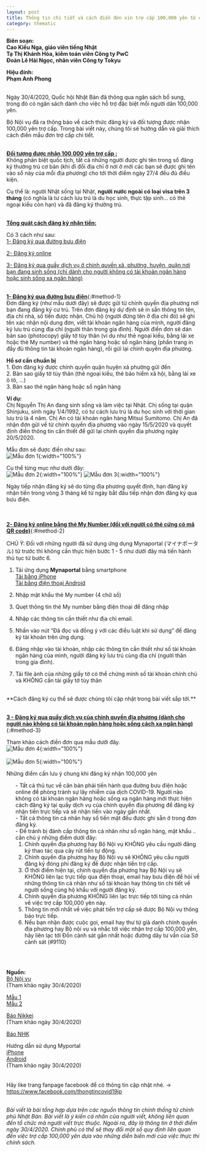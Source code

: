 ```yaml
---
layout: post
title: Thông tin chi tiết và cách điền đơn xin trợ cấp 100,000 yên từ chính phủ Nhật Bản (theo mẫu mới nhất)
category: thematic
---
```

  
**Biên soạn:**  
**Cao Kiều Nga, giáo viên tiếng Nhật**  
**Tạ Thị Khánh Hòa, kiểm toán viên Công ty PwC**  
**Đoàn Lê Hải Ngọc, nhân viên Công ty Tokyu**  

**Hiệu đính:**  
**Phạm Anh Phong**
<br/>
<br/>

Ngày 30/4/2020, Quốc hội Nhật Bản đã thông qua ngân sách bổ sung, trong đó có ngân sách dành cho việc hỗ trợ đặc biệt mỗi người dân 100,000 yên. 

Bộ Nội vụ đã ra thông báo về cách thức đăng ký và đối tượng được nhận 100,000 yên trợ cấp. Trong bài viết này, chúng tôi sẽ hướng dẫn và giải thích cách điền mẫu đơn trợ cấp chi tiết.
<br/>
<br/>

**<ins>Đối tượng được nhận 100,000 yên trợ cấp :</ins>**  
Không phân biệt quốc tịch, tất cả những người được ghi tên trong sổ đăng ký thường trú cơ bản (khi đi đổi địa chỉ ở nơi ở mới các bạn sẽ được ghi tên vào sổ này của mỗi địa phương) cho tới thời điểm ngày 27/4 đều đủ điều kiện.  

Cụ thể là: người Nhật sống tại Nhật, **người nước ngoài có loại visa trên 3 tháng** (có nghĩa là tư cách lưu trú là du học sinh, thực tập sinh... có thẻ ngoại kiều còn hạn) và đã đăng ký thường trú.
<br/>
<br/>

**<ins>Tổng quát cách đăng ký nhận tiền: </ins>**  

Có 3 cách như sau:  
<a href="#method-1">1- Đăng ký qua đường bưu điện</a>  

<a href="#method-2">2- Đăng ký online</a>  

<a href="#method-3">3- Đăng ký qua quầy dịch vụ ở chính quyền xã, phường, huyện, quận nơi bạn đang sinh sống (chỉ dành cho người không có tài khoản ngân hàng hoặc sinh sống xa ngân hàng)</a>
<br/>
<br/>

**<ins>1- Đăng ký qua đường bưu điện</ins>**{:#method-1}  
Đơn đăng ký (như mẫu dưới đây) sẽ được gửi từ chính quyền địa phương nơi bạn đang đăng ký cư trú. Trên đơn đăng ký dự định sẽ in sẵn thông tin tên, địa chỉ nhà, số tiền được nhận. Chủ hộ (người đứng tên ở địa chỉ đó) sẽ ghi tên xác nhận nội dung đơn, viết tài khoản ngân hàng của mình, người  đăng ký lưu trú cùng địa chỉ (người thân trong gia đình). Người điền đơn sẽ dán bản sao (photocopy) giấy tờ tùy thân (ví dụ như thẻ ngoại kiều, bằng lái xe hoặc thẻ My number)  và thẻ ngân hàng hoặc sổ ngân hàng (phần trang in đầy đủ thông tin tài khoản ngân hàng), rồi gửi lại chính quyền địa phương.


**Hồ sơ cần chuẩn bị**  
    1. Đơn đăng ký được chính quyền quận huyện xã phường gửi đến  
    2. Bản sao giấy tờ tùy thân (thẻ ngoại kiều, thẻ bảo hiểm xã hội, bằng lái xe ô tô, …)  
    3. Bản sao thẻ ngân hàng hoặc sổ ngân hàng  

**Ví dụ:**  
Chị Nguyễn Thị An đang sinh sống và làm việc tại Nhật. Chị sống tại quận Shinjuku, sinh ngày 1/4/1992, có tư cách lưu trú là du học sinh với thời gian lưu trú là 4 năm. Chị An có tài khoản ngân hàng Mitsui Sumitomo. Chị An đã nhận đơn gửi về từ chính quyền địa phương vào ngày 15/5/2020 và quyết định điền thông tin cần thiết để gửi lại chính quyền địa phương ngày 20/5/2020.

Mẫu đơn sẽ được điền như sau:  
![Mẫu đơn 1](/img/posts/20200430-thematic-1_img01.png){:width="100%"}
<br/>

Cụ thể từng mục như dưới đây:  
![Mẫu đơn 2](/img/posts/20200430-thematic-1_img02.png){:width="100%"}
![Mẫu đơn 3](/img/posts/20200430-thematic-1_img03.png){:width="100%"}
<br/>

Ngày tiếp nhận đăng ký sẽ do từng địa phương quyết định, hạn đăng ký nhận tiền trong vòng 3 tháng kể từ ngày bắt đầu tiếp nhận đơn đăng ký qua bưu điện.  
<br/>
<br/>

**<ins>2- Đăng ký online bằng thẻ My Number (đối với người có thẻ cứng có mã QR code)</ins>**{:#method-2}  

CHÚ Ý: Đối với những người đã sử dụng ứng dụng Mynaportal (マイナポータル) từ trước thì không cần thực hiện bước 1 - 5 như dưới đây mà tiến hành thủ tục từ bước 6.  

1. Tải ứng dụng **Mynaportal** bằng smartphone  
  [Tải bằng iPhone](https://apps.apple.com/jp/app/id1476359069?l=en)  
  [Tải bằng điện thoại Android](https://play.google.com/store/apps/details?id=jp.go.cas.mpa&hl=ja)  

2. Nhập mật khẩu thẻ My number (4 chữ số)  
3. Quẹt thông tin thẻ My number bằng điện thoại để đăng nhập  
4. Nhập các thông tin cần thiết như địa chỉ email.  
5. Nhấn vào nút “Đã đọc và đồng ý với các điều luật khi sử dụng” để đăng ký tài khoản trên ứng dụng.  
6. Đăng nhập vào tài khoản, nhập các thông tin cần thiết như số tài khoản ngân hàng của mình, người đăng ký lưu trú cùng địa chỉ (người thân trong gia đình).  
7. Tải file ảnh của những giấy tờ có thể chứng minh số tài khoản chính chủ và KHÔNG cần tải giấy tờ tùy thân  
<br/>
**Cách đăng ký cụ thể sẽ được chúng tôi cập nhật trong bài viết sắp tới.**
<br/>
<br/>

**<ins>3 - Đăng ký qua quầy dịch vụ của chính quyền địa phương (dành cho người nào không có tài khoản ngân hàng hoặc sống cách xa ngân hàng)</ins>**{:#method-3}  

Tham khảo cách điền đơn qua mẫu dưới đây.  
![Mẫu đơn 4](/img/posts/20200430-thematic-1_img04.png){:width="100%"}
<br/>
<br/>
![Mẫu đơn 5](/img/posts/20200430-thematic-1_img05.png){:width="100%"}
<br/>

Những điểm cần lưu ý chung khi đăng ký nhận 100,000 yên  
<ul style="list-style: none;">
  <li>
    - Tất cả thủ tục về căn bản phải tiến hành qua đường bưu điện hoặc online để phòng tránh sự lây nhiễm của dịch COVID-19. Người nào không có tài khoản ngân hàng hoặc sống xa ngân hàng mới thực hiện cách đăng ký tại quầy dịch vụ của chính quyền địa phương để đăng ký nhận tiền trực tiếp và sẽ nhận tiền vào ngày gần nhất.
  </li>
  <li>
    - Tất cả thông tin cá nhân hay số tiền mặt đều được ghi sẵn ở trong đơn đăng ký.
  </li>
  <li>
    - Để tránh bị đánh cắp thông tin cá nhân như sổ ngân hàng, mật khẩu .. cần chú ý những điểm dưới đây:  
    <ol>
      <li>Chính quyền địa phương hay Bộ Nội vụ KHÔNG yêu cầu người đăng ký  thao tác qua cây rút tiền tự động.</li>
      <li>Chính quyền địa phương hay Bộ Nội vụ sẽ KHÔNG yêu cầu người đăng ký đóng phí đăng ký đề được nhận tiền trợ cấp.</li>
      <li>Ở thời điểm hiện tại, chính quyền địa phương hay Bộ Nội vụ sẽ KHÔNG liên lạc trực tiếp qua điện thoại, email hay bưu điện để hỏi về những thông tin cá nhân như số tài khoản hay thông tin chi tiết về người sống cùng hộ khẩu với người đăng ký.</li>
      <li>Chính quyền địa phương KHÔNG liên lạc trực tiếp tới từng cá nhân về việc trợ cấp 100,000 yên này.</li>
      <li>Thông tin mới nhất về việc phát tiền trợ cấp sẽ được Bộ Nội vụ thông báo trực tiếp.</li>
      <li>Nếu bạn nhận được cuộc gọi, email hay thư từ giả danh chính quyền địa phương hay Bộ nội vụ và nhắc tới việc nhận trợ cấp 100,000 yên, hãy liên lạc tới Đồn cảnh sát gần nhất hoặc đường dây tư vấn của Sở cảnh sát (#9110)</li>
    </ol>
  </li>
</ul>

<br/>
<br/>

**Nguồn:**  
[Bộ Nội vụ](https://www.soumu.go.jp/menu_seisaku/gyoumukanri_sonota/covid-19/kyufukin.html)  
(Tham khảo ngày 30/4/2020)  

[Mẫu 1](https://www.soumu.go.jp/main_content/000685171.pdf)  
[Mẫu 2](https://www.soumu.go.jp/main_content/000685173.pdf)  

[Báo Nikkei](https://www.nikkei.com/article/DGXMZO58630710Q0A430C2MM0000/)  
(Tham khảo ngày 30/4/2020)  

[Báo NHK](https://www3.nhk.or.jp/news/html/20200430/k10012412141000.html)  

Hướng dẫn sử dụng Myportal  
[iPhone](https://img.myna.go.jp/manual/02/0031.html)  
[Android](https://img.myna.go.jp/manual/02/0030.html)  
(Tham khảo ngày 30/4/2020)  
<br/>
<br/>
Hãy like trang fanpage facebook để có thông tin cập nhật nhé. → https://www.facebook.com/thongtincovid19jp
<br/>
<br/>

_Bài viết là bài tổng hợp dựa trên các nguồn thông tin chính thống từ chính phủ Nhật Bản. Bài viết là ý kiến cá nhân của người viết, không liên quan đến tổ chức mà người viết trực thuộc. Ngoài ra, đây là thông tin ở thời điểm ngày 30/4/2020. Chính phủ có thể sẽ thay đổi một số quy định liên quan đến việc trợ cấp 100,000 yên dựa vào những diễn biến mới của việc thực thi chính sách._
<br/>
<br/>
